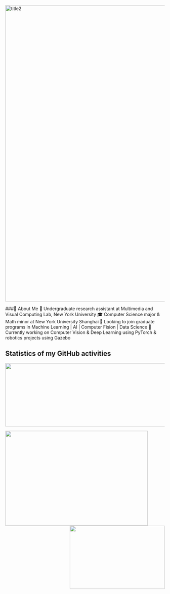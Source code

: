 <img width="937" alt="title2" src="https://user-images.githubusercontent.com/74582280/205226328-af37a0a9-028e-4be9-bd6a-6db820825afe.png">

###👋 About Me
💼 Undergraduate research assistant at Multimedia and Visual Computing Lab, New York University
🎓 Computer Science major & Math minor at New York University Shanghai
🔭 Looking to join graduate programs in Machine Learning | AI | Computer Fision | Data Science
🌱 Currently working on Computer Vision & Deep Learning using PyTorch & robotics projects using Gazebo


## Statistics of my GitHub activities

<p align="center">
<img width="600" height="200" src="https://github-readme-streak-stats.herokuapp.com?user=SilvesterYu&theme=nord&hide_border=true)](https://git.io/streak-stats" />
 </p>

<img align="left" width="450" height="300" src="https://github-readme-stats.vercel.app/api?username=SilvesterYu&hide_border=true&&theme=vue-dark">
<img align="right" width="300" height="200" src="https://github-readme-stats.vercel.app/api/top-langs/?username=SilvesterYu&layout=compact&hide_border=true&langs_count=8&theme=vue-dark" />



